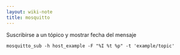 ```yaml
---
layout: wiki-note
title: mosquitto
---
```


Suscribirse a un tópico y mostrar fecha del mensaje

    mosquitto_sub -h host_example -F "%I %t %p" -t 'example/topic'

